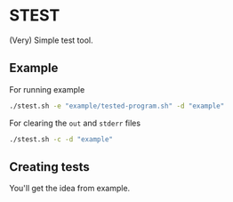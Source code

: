# STEST
(Very) Simple test tool.


## Example

For running example
```sh
./stest.sh -e "example/tested-program.sh" -d "example"
``` 

For clearing the `out` and `stderr` files
```sh
./stest.sh -c -d "example"
``` 

## Creating tests
You'll get the idea from example.


